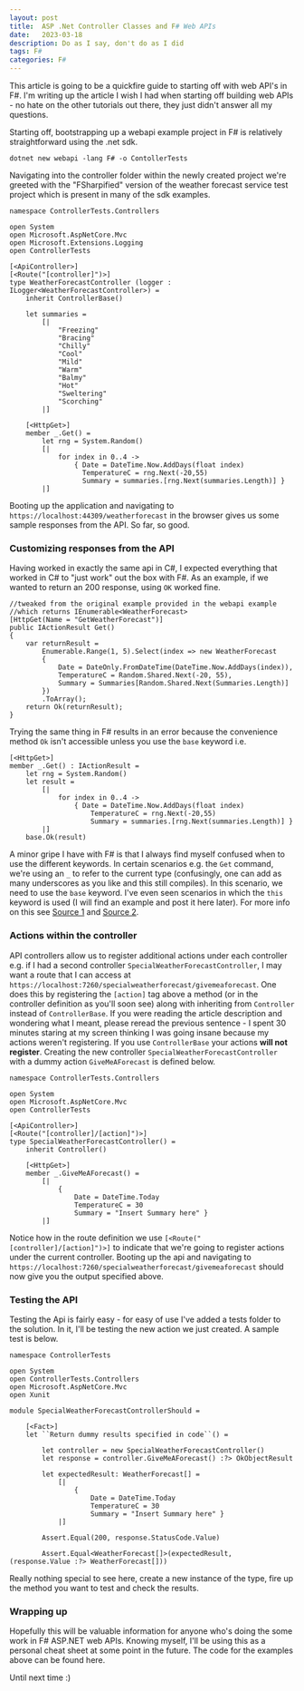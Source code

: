 ```yaml
---
layout: post
title:  ASP .Net Controller Classes and F# Web APIs
date:   2023-03-18
description: Do as I say, don't do as I did
tags: F#
categories: F#
---
```

This article is going to be a quickfire guide to starting off with web API's in F#. I'm writing up the article I wish I had when starting off building web APIs - no hate on the other tutorials out there, they just didn't answer all my questions. 

Starting off, bootstrapping up a webapi example project in F# is relatively straightforward using the .net sdk.

```
dotnet new webapi -lang F# -o ContollerTests
```

Navigating into the controller folder within the newly created project we're greeted with the "FSharpified" version of the weather forecast service test project which is present in many of the sdk examples.

```
namespace ControllerTests.Controllers

open System
open Microsoft.AspNetCore.Mvc
open Microsoft.Extensions.Logging
open ControllerTests

[<ApiController>]
[<Route("[controller]")>]
type WeatherForecastController (logger : ILogger<WeatherForecastController>) =
    inherit ControllerBase()

    let summaries =
        [|
            "Freezing"
            "Bracing"
            "Chilly"
            "Cool"
            "Mild"
            "Warm"
            "Balmy"
            "Hot"
            "Sweltering"
            "Scorching"
        |]

    [<HttpGet>]
    member _.Get() =
        let rng = System.Random()
        [|
            for index in 0..4 ->
                { Date = DateTime.Now.AddDays(float index)
                  TemperatureC = rng.Next(-20,55)
                  Summary = summaries.[rng.Next(summaries.Length)] }
        |]

```

Booting up the application and navigating to `https://localhost:44309/weatherforecast` in the browser gives us some sample responses from the API. So far, so good.


### Customizing responses from the API
Having worked in exactly the same api in C#, I expected everything that worked in C# to "just work" out the box with F#. As an example, if we wanted to return an 200 response, using `OK` worked fine.

```
//tweaked from the original example provided in the webapi example
//which returns IEnumerable<WeatherForecast>
[HttpGet(Name = "GetWeatherForecast")]
public IActionResult Get()
{
    var returnResult =
        Enumerable.Range(1, 5).Select(index => new WeatherForecast
        {
            Date = DateOnly.FromDateTime(DateTime.Now.AddDays(index)),
            TemperatureC = Random.Shared.Next(-20, 55),
            Summary = Summaries[Random.Shared.Next(Summaries.Length)]
        })
        .ToArray();
    return Ok(returnResult);
}
```

Trying the same thing in F# results in an error because the convenience method `Ok` isn't accessible unless you use the `base` keyword i.e. 

```
[<HttpGet>]
member _.Get() : IActionResult =
    let rng = System.Random()
    let result = 
        [|
            for index in 0..4 ->
                { Date = DateTime.Now.AddDays(float index)
                    TemperatureC = rng.Next(-20,55)
                    Summary = summaries.[rng.Next(summaries.Length)] }
        |]
    base.Ok(result)
```

A minor gripe I have with F# is that I always find myself confused when to use the different keywords. In certain scenarios e.g. the `Get` command, we're using an `_` to refer to the current type (confusingly, one can add as many underscores as you like and this still compiles). In this scenario, we need to use the `base` keyword. I've even seen scenarios in which the `this` keyword is used (I will find an example and post it here later). For more info on this see [Source 1](https://stackoverflow.com/questions/15091468/f-inherit-from-c-sharp-class-access-protected-fields) and [Source 2](https://learn.microsoft.com/en-us/dotnet/fsharp/language-reference/keyword-reference).

### Actions within the controller

API controllers allow us to register additional actions under each controller e.g. if I had a second controller `SpecialWeatherForecastController`, I may want a route that I can access at `https://localhost:7260/specialweatherforecast/givemeaforecast`. One does this by registering the `[action]` tag above a method (or in the controller definition as you'll soon see) along with inheriting from `Controller` instead of `ControllerBase`. If you were reading the article description and wondering what I meant, please reread the previous sentence - I spent 30 minutes staring at my screen thinking I was going insane because my actions weren't registering. If you use `ControllerBase` your actions **will not register**. Creating the new controller `SpecialWeatherForecastController` with a dummy action `GiveMeAForecast` is defined below.

```
namespace ControllerTests.Controllers

open System
open Microsoft.AspNetCore.Mvc
open ControllerTests

[<ApiController>]
[<Route("[controller]/[action]")>]
type SpecialWeatherForecastController() =
    inherit Controller()
    
    [<HttpGet>]
    member _.GiveMeAForecast() =
        [|
            {
                Date = DateTime.Today
                TemperatureC = 30
                Summary = "Insert Summary here" }
        |]
```
Notice how in the route definition we use `[<Route("[controller]/[action]")>]` to indicate that we're going to register actions under the current controller. Booting up the api and navigating to `https://localhost:7260/specialweatherforecast/givemeaforecast` should now give you the output specified above.

### Testing the API
Testing the Api is fairly easy - for easy of use I've added a tests folder to the solution. In it, I'll be testing the new action we just created. A sample test is below.

```
namespace ControllerTests

open System
open ControllerTests.Controllers
open Microsoft.AspNetCore.Mvc
open Xunit

module SpecialWeatherForecastControllerShould =
    
    [<Fact>]
    let ``Return dummy results specified in code``() =
        
        let controller = new SpecialWeatherForecastController()
        let response = controller.GiveMeAForecast() :?> OkObjectResult
        
        let expectedResult: WeatherForecast[] =
            [|
                {
                    Date = DateTime.Today
                    TemperatureC = 30
                    Summary = "Insert Summary here" }
            |]
        
        Assert.Equal(200, response.StatusCode.Value)
        
        Assert.Equal<WeatherForecast[]>(expectedResult, (response.Value :?> WeatherForecast[]))
```
Really nothing special to see here, create a new instance of the type, fire up the method you want to test and check the results.

### Wrapping up
Hopefully this will be valuable information for anyone who's doing the some work in F# ASP.NET web APIs. Knowing myself, I'll be using this as a personal cheat sheet at some point in the future. The code for the examples above can be found here. 

Until next time :) 